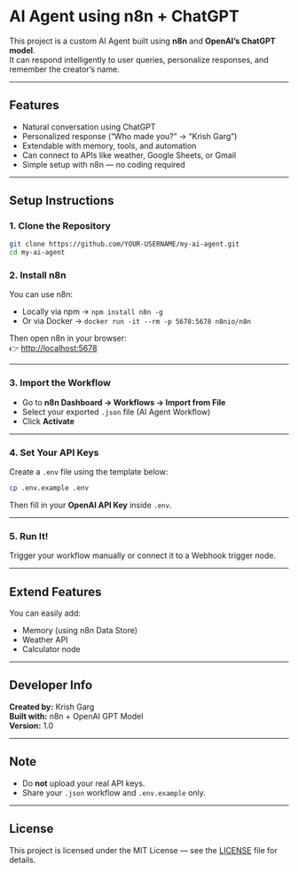 # AI Agent using n8n + ChatGPT

This project is a custom AI Agent built using **n8n** and **OpenAI’s ChatGPT model**.  
It can respond intelligently to user queries, personalize responses, and remember the creator’s name.

---

##  Features
-  Natural conversation using ChatGPT
-  Personalized response (“Who made you?” → “Krish Garg”)
-  Extendable with memory, tools, and automation
-  Can connect to APIs like weather, Google Sheets, or Gmail
-  Simple setup with n8n — no coding required

---

## Setup Instructions

### 1. Clone the Repository
```bash
git clone https://github.com/YOUR-USERNAME/my-ai-agent.git
cd my-ai-agent
```

### 2. Install n8n
You can use n8n:
- Locally via npm → `npm install n8n -g`
- Or via Docker → `docker run -it --rm -p 5678:5678 n8nio/n8n`

Then open n8n in your browser:  
👉 [http://localhost:5678](http://localhost:5678)

---

### 3. Import the Workflow
- Go to **n8n Dashboard → Workflows → Import from File**
- Select your exported `.json` file (AI Agent Workflow)
- Click **Activate**

---

### 4. Set Your API Keys
Create a `.env` file using the template below:

```bash
cp .env.example .env
```

Then fill in your **OpenAI API Key** inside `.env`.

---

### 5. Run It!
Trigger your workflow manually or connect it to a Webhook trigger node.

---

## Extend Features

You can easily add:
-  Memory (using n8n Data Store)
-  Weather API
-  Calculator node

---

## Developer Info
**Created by:** Krish Garg  
**Built with:** n8n + OpenAI GPT Model  
**Version:** 1.0  

---

## Note
-  Do **not** upload your real API keys.  
-  Share your `.json` workflow and `.env.example` only.  

---

##  License
This project is licensed under the MIT License — see the [LICENSE](LICENSE) file 
for details.
